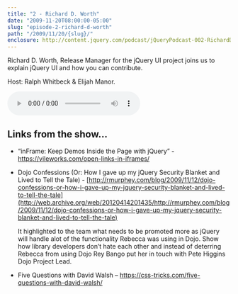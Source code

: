 ```yaml
---
title: "2 - Richard D. Worth"
date: "2009-11-20T08:00:00-05:00"
slug: "episode-2-richard-d-worth"
path: "/2009/11/20/{slug}/"
enclosure: http://content.jquery.com/podcast/jQueryPodcast-002-RichardDWorth.mp3
---
```

Richard D. Worth, Release Manager for the jQuery UI project joins us to explain jQuery UI and how you can contribute.

Host: Ralph Whitbeck &amp; Elijah Manor.

<audio src="http://content.jquery.com/podcast/jQueryPodcast-002-RichardDWorth.mp3" controls=""></audio>

## Links from the show…

* “inFrame: Keep Demos Inside the Page with jQuery” - <https://vileworks.com/open-links-in-iframes/>
* Dojo Confessions (Or: How I gave up my jQuery Security Blanket and Lived to Tell the Tale) - [http://rmurphey.com/blog/2009/11/12/dojo-confessions-or-how-i-gave-up-my-jquery-security-blanket-and-lived-to-tell-the-tale](http://web.archive.org/web/20120414201435/http://rmurphey.com/blog/2009/11/12/dojo-confessions-or-how-i-gave-up-my-jquery-security-blanket-and-lived-to-tell-the-tale)

  It highlighted to the team what needs to be promoted more as jQuery will handle alot of the functionality Rebecca was using in Dojo.
  Show how library developers don’t hate each other and instead of deterring Rebecca from using Dojo Rey Bango put her in touch with Pete Higgins Dojo Project Lead.

* Five Questions with David Walsh – <https://css-tricks.com/five-questions-with-david-walsh/>
